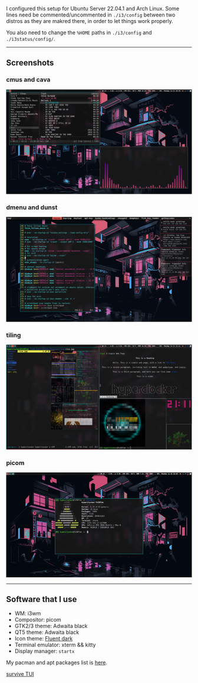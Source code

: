 I configured this setup for Ubuntu Server 22.04.1 and Arch Linux.
Some lines need be commented/uncommented in `./i3/config` between two distros as they are makred there, in order to let things work properly.

You also need to change the `%HOME` paths in `./i3/config` and `./i3status/config/`.

---
## Screenshots
### cmus and cava  
![image](./images/cmus-cava.png)

### dmenu and dunst  
![image](./images/dmenu-dunst.png)  

### tiling  
![image](./images/tiling.png)

### picom
![image](./images/output.gif)

---
## Software that I use
- WM: i3wm
- Compositor: picom
- GTK2/3 theme: Adwaita black
- QT5 theme: Adwaita black
- Icon theme: [Fluent dark](https://github.com/vinceliuice/Fluent-icon-theme)  
- Terminal emulator: xterm && kitty
- Display manager: `startx` 

My pacman and apt packages list is [here](./packages.md).   

[survive TUI](./survive-tui.md)
